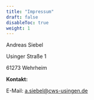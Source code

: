 ```yaml
---
title: "Impressum"
draft: false
disableToc: true
weight: 1
---
```




Andreas Siebel

Usinger Straße 1

61273 Wehrheim

**Kontakt:**

E-Mail: a.siebel@cws-usingen.de
